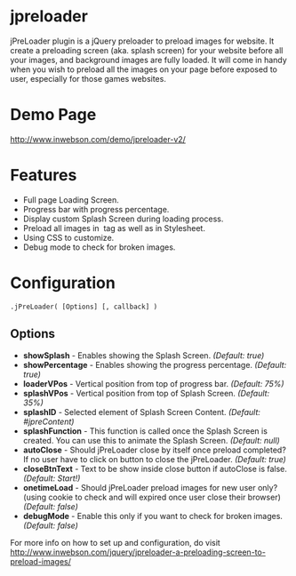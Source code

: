 jpreloader
==========

jPreLoader plugin is a jQuery preloader to preload images for website. It create a preloading screen (aka. splash screen) for your website before all your images, and background images are fully loaded. It will come in handy when you wish to preload all the images on your page before exposed to user, especially for those games websites.

Demo Page
=========

http://www.inwebson.com/demo/jpreloader-v2/

Features
========

- Full page Loading Screen.
- Progress bar with progress percentage.
- Display custom Splash Screen during loading process.
- Preload all images in <img> tag as well as in Stylesheet.
- Using CSS to customize.
- Debug mode to check for broken images.

Configuration
=============

	.jPreLoader( [Options] [, callback] )
	
Options
-------

- **showSplash** - Enables showing the Splash Screen. *(Default: true)*
- **showPercentage** - Enables showing the progress percentage. *(Default: true)*
- **loaderVPos** - Vertical position from top of progress bar. *(Default: 75%)*
- **splashVPos** - Vertical position from top of Splash Screen. *(Default: 35%)*
- **splashID** - Selected element of Splash Screen Content. *(Default: #jpreContent)*
- **splashFunction** - This function is called once the Splash Screen is created. You can use this to animate the Splash Screen. *(Default: null)*
- **autoClose** - Should jPreLoader close by itself once preload completed? If no user have to click on button to close the jPreLoader. *(Default: true)*
- **closeBtnText** - Text to be show inside close button if autoClose is false. *(Default: Start!)*
- **onetimeLoad** - Should jPreLoader preload images for new user only? (using cookie to check and will expired once user close their browser) *(Default: false)*
- **debugMode** - Enable this only if you want to check for broken images. *(Default: false)*

For more info on how to set up and configuration, do visit http://www.inwebson.com/jquery/jpreloader-a-preloading-screen-to-preload-images/
